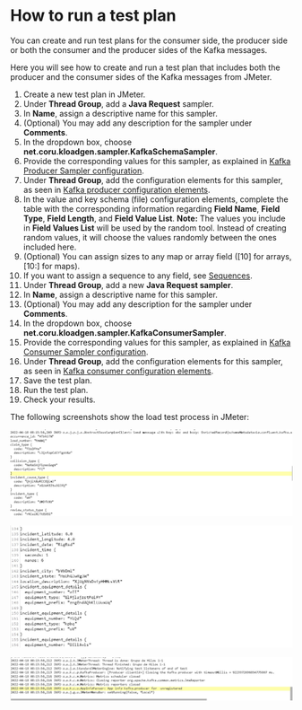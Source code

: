 # How to run a test plan

You can create and run test plans for the consumer side, the producer side or both the consumer and the producer sides of the Kafka messages. 

Here you will see how to create and run a test plan that includes both the producer and the consumer sides of the Kafka messages from JMeter.

1. Create a new test plan in JMeter.
2. Under **Thread Group**, add a **Java Request** sampler.
3. In **Name**, assign a descriptive name for  this sampler.
4. (Optional) You may add any description for the sampler under **Comments**.
5. In the dropdown box, choose **net.coru.kloadgen.sampler.KafkaSchemaSampler**. 
6. Provide the corresponding values for this sampler, as explained in [Kafka Producer Sampler configuration](producer-configuration.md#kafka-producer-sampler-configuration).
7. Under **Thread Group**, add the configuration elements for this sampler, as seen in [Kafka producer configuration elements](producer-configuration.md#kafka-producer-configuration-elements).
8. In the value and key schema (file) configuration elements, complete the table with the corresponding information regarding **Field Name**, **Field Type**, **Field Length**, and **Field Value List**.
  **Note:** The values you include in **Field Values List** will be used by the random tool. Instead of creating random values, it will choose the values randomly between the ones included here. 
9. (Optional) You can assign sizes to any map or array field ([10] for arrays, [10:] for maps).
10. If you want to assign a sequence to any field, see [Sequences](producer-configuration.md#sequences).
11. Under **Thread Group**, add a new **Java Request sampler**.
12. In **Name**, assign a descriptive name for  this sampler.
13. (Optional) You may add any description for the sampler under **Comments**.
14. In the dropdown box, choose **net.coru.kloadgen.sampler.KafkaConsumerSampler**.
15. Provide the corresponding values for this sampler, as explained in [Kafka Consumer Sampler configuration](producer-configuration.md#kafka-consumer-sampler-configuration).
16. Under **Thread Group**, add the configuration elements for this sampler, as seen in [Kafka consumer configuration elements](producer-configuration.md#kafka-consumer-configuration-elements).
17. Save the test plan.
18. Run the test plan.
19. Check your results.

The following screenshots show the load test process in JMeter:

![Load test starting](images/load_test_process_1.png)



 ![Load test in progress](images/load_test_process_2.png)
 


![Load test results](images/load_test_results.png)

